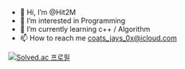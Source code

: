 - 👋 Hi, I’m @Hit2M 
- 👀 I’m interested in Programming
- 🌱 I’m currently learning c++ / Algorithm
- 📫 How to reach me
coats_jays_0x@icloud.com


[![Solved.ac
프로필](http://mazassumnida.wtf/api/v2/generate_badge?boj=familykc10)](https://solved.ac/familykc10)